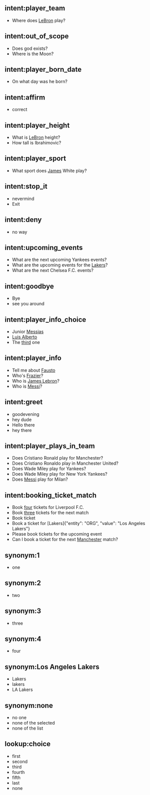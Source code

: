 ## intent:player_team
- Where does [LeBron](PERSON) play?

## intent:out_of_scope
- Does god exists?
- Where is the Moon?

## intent:player_born_date
- On what day was he born?

## intent:affirm
- correct

## intent:player_height
- What is [LeBron](PERSON) height?
- How tall is Ibrahimovic?

## intent:player_sport
- What sport does [James](PERSON) White play?

## intent:stop_it
- nevermind
- Exit

## intent:deny
- no way

## intent:upcoming_events
- What are the next upcoming Yankees events?
- What are the upcoming events for the [Lakers](ORG)?
- What are the next Chelsea F.C. events?

## intent:goodbye
- Bye
- see you around

## intent:player_info_choice
- Junior [Messias](PERSON)
- [Luis Alberto](PERSON)
- The [third](choice) one

## intent:player_info
- Tell me about [Fausto](PERSON)
- Who's [Frazier](PERSON)?
- Who is [James Lebron](PERSON)?
- Who is [Messi](PERSON)?

## intent:greet
- goodevening
- hey dude
- Hello there
- hey there

## intent:player_plays_in_team
- Does Cristiano Ronald play for Manchester?
- Does Cristiano Ronaldo play in Manchester United?
- Does Wade Miley play for Yankees?
- Does Wade Miley play for New York Yankees?
- Does [Messi](PERSON) play for Milan?

## intent:booking_ticket_match
- Book [four](QUANTITY) tickets for Liverpool F.C.
- Book [three](QUANTITY) tickets for the next match
- Book ticket
- Book a ticket for [Lakers]{"entity": "ORG", "value": "Los Angeles Lakers"}
- Please book tickets for the upcoming event
- Can I book a ticket for the next [Manchester](ORG) match?

## synonym:1
- one

## synonym:2
- two

## synonym:3
- three

## synonym:4
- four

## synonym:Los Angeles Lakers
- Lakers
- lakers
- LA Lakers

## synonym:none
- no one
- none of the selected
- none of the list

## lookup:choice
- first
- second
- third
- fourth
- fifth
- last
- none
